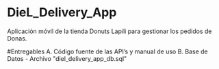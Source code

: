 # DieL_Delivery_App
Aplicación móvil de la tienda Donuts Lapili para gestionar los pedidos de Donas.

#Entregables
A. Código fuente de las API’s y manual de uso
B. Base de Datos - Archivo "diel_delivery_app_db.sql"